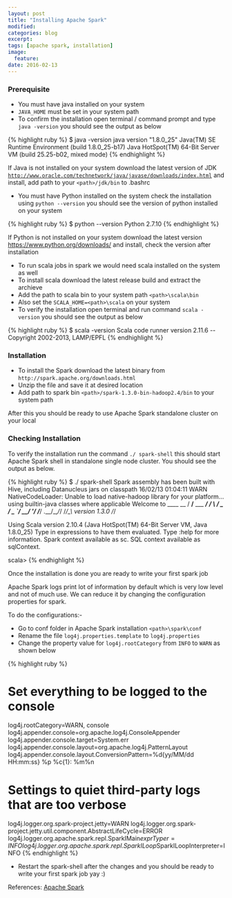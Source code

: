 ```yaml
---
layout: post
title: "Installing Apache Spark"
modified:
categories: blog
excerpt:
tags: [apache spark, installation]
image:
  feature:
date: 2016-02-13
---
```


<!-- ## Sample Heading -->
<!-- ### Sample Heading 2 -->

### Prerequisite

* You must have java installed on your system
* `JAVA_HOME` must be set in your system path
* To confirm the installation open terminal / command prompt and type `java -version` you should see the output as below

{% highlight ruby %}
$ java -version
java version "1.8.0_25"
Java(TM) SE Runtime Environment (build 1.8.0_25-b17)
Java HotSpot(TM) 64-Bit Server VM (build 25.25-b02, mixed mode)
{% endhighlight %}

If Java is not installed on your system download the latest version of JDK <a href="http://www.oracle.com/technetwork/java/javase/downloads/index.html" target="_blank">`http://www.oracle.com/technetwork/java/javase/downloads/index.html`</a> and install, add path to your `<path>/jdk/bin` to .bashrc

* You must have Python installed on the system check the installation using `python --version` you should see the version of python installed on your system

{% highlight ruby %}
$ python --version
Python 2.7.10
{% endhighlight %}

If Python is not installed on your system download the latest version <a href="https://www.python.org/downloads/" target="_blank">https://www.python.org/downloads/</a> and install, check the version after installation

* To run scala jobs in spark we would need scala installed on the system as well
* To install scala download the latest release build and extract the archieve
* Add the path to scala bin to your system path `<path>\scala\bin`
* Also set the `SCALA_HOME=<path>\scala` on your system
* To verify the installation open terminal and run command `scala -version` you should see the output as below

{% highlight ruby %}
$ scala -version
Scala code runner version 2.11.6 -- Copyright 2002-2013, LAMP/EPFL
{% endhighlight %}

### Installation

* To install the Spark download the latest binary from `http://spark.apache.org/downloads.html`
* Unzip the file and save it at desired location
* Add path to spark bin `<path>/spark-1.3.0-bin-hadoop2.4/bin` to your system path

After this you should be ready to use Apache Spark standalone cluster on your local

### Checking Installation

To verify the installation run the command `./ spark-shell` this should start Apache Spark shell in standalone single node cluster. You should see the output as below.

{% highlight ruby %}
 $ ./ spark-shell
Spark assembly has been built with Hive, including Datanucleus jars on classpath
16/02/13 01:04:11 WARN NativeCodeLoader: Unable to load native-hadoop library for your platform... using builtin-java classes where applicable
Welcome to
      ____              __
     / __/__  ___ _____/ /__
    _\ \/ _ \/ _ `/ __/  '_/
   /___/ .__/\_,_/_/ /_/\_\   version 1.3.0
      /_/

Using Scala version 2.10.4 (Java HotSpot(TM) 64-Bit Server VM, Java 1.8.0_25)
Type in expressions to have them evaluated.
Type :help for more information.
Spark context available as sc.
SQL context available as sqlContext.

scala>
{% endhighlight %}

Once the installation is done you are ready to write your first spark job

Apache Spark logs print lot of information by default which is very low level and not of much use. We can reduce it by changing the configuration properties for spark.

To do the configurations:-

* Go to conf folder in Apache Spark installation `<path>\spark\conf`
* Rename the file `log4j.properties.template` to `log4j.properties`
* Change the property value for `log4j.rootCategory` from `INFO` to `WARN` as shown below

{% highlight ruby %}
# Set everything to be logged to the console
log4j.rootCategory=WARN, console
log4j.appender.console=org.apache.log4j.ConsoleAppender
log4j.appender.console.target=System.err
log4j.appender.console.layout=org.apache.log4j.PatternLayout
log4j.appender.console.layout.ConversionPattern=%d{yy/MM/dd HH:mm:ss} %p %c{1}: %m%n

# Settings to quiet third-party logs that are too verbose
log4j.logger.org.spark-project.jetty=WARN
log4j.logger.org.spark-project.jetty.util.component.AbstractLifeCycle=ERROR
log4j.logger.org.apache.spark.repl.SparkIMain$exprTyper=INFO
log4j.logger.org.apache.spark.repl.SparkILoop$SparkILoopInterpreter=INFO
{% endhighlight %}

* Restart the spark-shell after the changes and you should be ready to write your first spark job yay :)

References: <a href="http://spark.apache.org" target="_blank">Apache Spark</a>